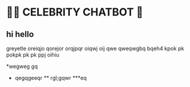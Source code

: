 # 👦🏽 CELEBRITY CHATBOT 🤖

## hi hello

greyetle oreiqjo qorejor orqjpqr oiqwj oij
qwe
qweqwgbq
bqeh4 kpok pk pokpk pk pk ppj oihiu

*wegweg gq
* qegqgeeqr
** rgl;gqwr
  ***eq
